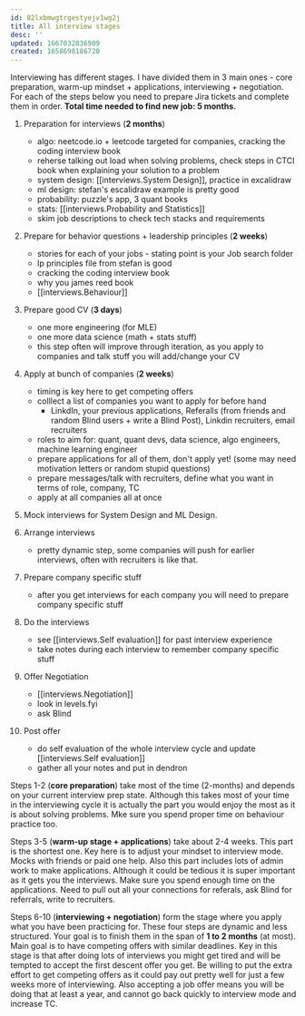 ```yaml
---
id: 82lxbmwgtrgestyejv1wg2j
title: All interview stages
desc: ''
updated: 1667032836909
created: 1658698186720
---
```


Interviewing has different stages. I have divided them in 3 main ones - core preparation, warm-up mindset + applications, interviewing + negotiation.  For each of the steps  below you need to prepare Jira tickets and complete them in order. **Total time needed to find new job: 5 months.**


1. Preparation for interviews (**2 months**)
    - algo: neetcode.io + leetcode targeted for companies, cracking the coding interview book
    - reherse talking out load when solving problems, check steps in CTCI book when explaining your solution to a problem
    - system design: [[interviews.System Design]], practice in excalidraw
    - ml design: stefan's escalidraw example is pretty good
    - probability: puzzle's app, 3 quant books
    - stats: [[interviews.Probability and Statistics]]
    - skim job descriptions to check tech stacks and requirements

2. Prepare for behavior questions + leadership principles (**2 weeks**)
    - stories for each of your jobs - stating point is your Job search folder
    - lp principles file from stefan is good
    - cracking the coding interview book
    - why you james reed book
    - [[interviews.Behaviour]]

3. Prepare good CV (**3 days**)
    - one more engineering (for MLE)
    - one more data science (math + stats stuff)
    - this step often will improve through iteration, as you apply to companies and talk stuff you will add/change your CV

4. Apply at bunch of companies (**2 weeks**)
    - timing is key here to get competing offers
    - colllect a list of companies you want to apply for before hand
        - LinkdIn, your previous applications, Referalls (from friends and random Blind users + write a Blind Post), Linkdin recruiters, email recruiters
    - roles to aim for: quant, quant devs, data science, algo engineers, machine learning engineer
    - prepare applications for all of them, don't apply yet! (some may need motivation letters or random stupid questions)
    - prepare messages/talk with recruiters, define what you want in terms of role, company, TC
    - apply at all companies all at once

5. Mock interviews for System Design and ML Design.

6. Arrange interviews
    - pretty dynamic step, some companies will push for earlier interviews, often with recruiters is like that.

7. Prepare company specific stuff
    - after you get interviews for each company you will need to prepare company specific stuff

8. Do the interviews
    - see [[interviews.Self evaluation]] for past interview experience
    - take notes during each interview to remember company specific stuff

9. Offer Negotiation
    - [[interviews.Negotiation]]
    - look in levels.fyi
    - ask Blind

10. Post offer
    - do self evaluation of the whole interview cycle and update [[interviews.Self evaluation]]
    - gather all your notes and put in dendron

Steps 1-2 (**core preparation**) take most of the time (2-months) and depends on your current interview prep state. Although this takes most of your time in the interviewing cycle it is actually the part you would enjoy the most as it is about solving problems. Mke sure you spend proper time on behaviour practice too.

Steps 3-5 (**warm-up stage + applications**) take about 2-4 weeks. This part is the shortest one. Key here is to adjust your mindset to interview mode. Mocks with friends or paid one help. Also this part includes lots of admin work to make applications. Although it could be tedious it is super important as it gets you the interviews. Make sure you spend enough time on the applications. Need to pull out all your connections for referals, ask Blind for referrals, write to recruiters.

Steps 6-10 (**interviewing + negotiation**) form the stage where you apply what you have been practicing for. These four steps are dynamic and less structured. Your goal is to finish them in the span of **1 to 2 months** (at most). Main goal is to have competing offers with similar deadlines. Key in this stage is that after doing lots of interviews you might get tired and will be tempted to accept the first descent offer you get. Be willing to put the extra effort to get competing offers as it could pay out pretty well for just a few weeks more of interviewing. Also accepting a job offer means you will be doing that at least a year, and cannot go back quickly to interview mode and increase TC.




